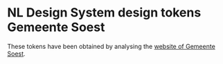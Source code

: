 # NL Design System design tokens Gemeente Soest

These tokens have been obtained by analysing the [website of Gemeente Soest](https://www.soest.nl).
